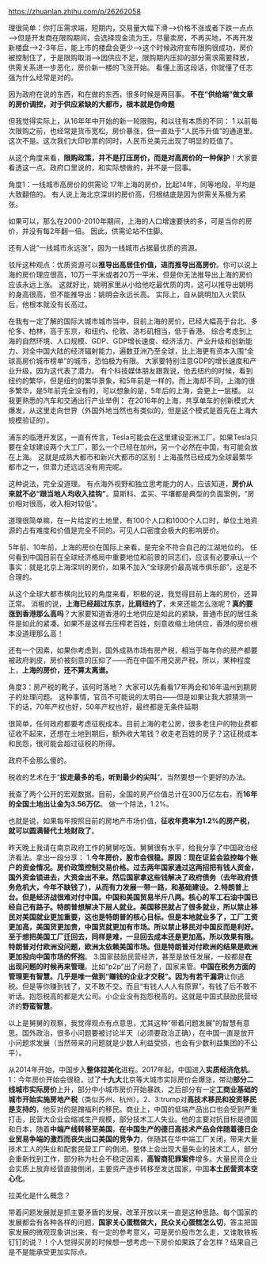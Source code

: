 
https://zhuanlan.zhihu.com/p/26262058

理很简单：你打压需求端，短期内，交易量大幅下滑——>价格不涨或者下跌一点点——>但是开发商在限购期间，会选择现金流为王，尽量卖房，不再买地，不再开发新楼盘——>2-3年后，能上市的楼盘会更少——>这个时候政府宣布限购很成功，房价被控制住了，于是限购取消——>因供应不足，限购期内压抑的部分需求需要释放，供需关系进一步恶化，房价新一楼的飞涨开始。
看懂上面这段话，你就懂了任志强为什么经常是对的。

因为政府在说的东西，和在做的东西，很多时候是两回事。
**不在“供给端”做文章的房价调控，对于供应紧缺的大都市，根本就是伪命题**


但我觉得实际上，从16年年中开始的新一轮限购，和以往有本质的不同：
1 以前每次限购之前，也经常是货币宽松，房价暴涨，但一直处于“人民币升值”的通道里。这次不是。这次我们大印钞票的同时，人民币兑美元出现了明显的贬值了。

从这个角度来看，**限购政策，并不是打压房价，而是对高房价的一种保护**！大家要看透这一点。政府口里说的，和实际想做的，并不是一回事。


角度1：一线城市高房价的供需论
17年上海的房价，比起14年，同等地段，平均是大致翻倍的。
有人说上海北京深圳的房价高，归根结底是因为供需关系极为紧张。

如果可以，那么在2000-2010年期间，上海的人口增速要快的多，可是当你的房价，并没有每2年翻一倍。
因此，供需论站不住脚。

还有人说“一线城市永远涨”，因为一线城市占据最优质的资源。

驳斥这种观点：优质资源可以**推导出高居住价值，进而推导出高房价**。你可以说上海的房价理应很高，10万一平米或者20万一平米，但是你无法推导出上海的房价应该永远上涨。
这就好比，姚明家里从小给他吃最优质的肉，这可以推导出姚明的身高很高，但不能推导出：姚明会永远长高。
实际上，自从姚明加入火箭队后，他根本就没有长高过。


在我有一定了解的国际大城市城市当中，目前上海的房价，已经大幅高于台北、多伦多、柏林，高于东京，和纽约、伦敦、洛杉矶相当，低于香港。
综合考虑到上海的自然环境、人口规模、GDP、GDP增长速度、经济活力、产业升级和创新能力、对全中国大陆的经济辐射能力，遍数亚洲乃至全球，比上海更有资本入围“全球高房价城市榜单”的城市，恐怕极为有限。
大家要特别注意GDP的增长速度和产业升级，因为这代表了潜力。
有个科技媒体朋友跟我说，他去纽约的时候，看到纽约的繁华，但是纽约的繁华景象，和5年前是一样的。而上海却不同，上海的很多繁华，是5年前完全没有的，可以想象的是，5年后的上海，会更上一层楼。
以我更熟悉的汽车和交通出行产业举例：
在2016年的上海，共享单车的创新模式大爆发，从这里走向世界（外国外地当然也有类似的，但是这个模式是首先在上海大规模验证的）。

浦东的临港开发区，一直有传言，Tesla可能会在这里建设亚洲工厂。如果Tesla只要在全球建设两个大工厂，那么一个已经在加州，另一个必然在中国，有可能会放在上海。
这就是成熟大都市和新兴大都市的区别！上海虽然已经成为全球最繁华都市之一，但潜力还远远没有用完呢。

这种说法，完全没道理。
有点海外视野和独立思考能力的人，应该知道，**房价从来就不必“跟当地人均收入挂钩”**。莫斯科、孟买、平壤都是典型的负面案例，“房价相对很高，收入相对较低”。

道理很简单嘛，在一片给定的土地里，有100个人口和1000个人口时，单位土地资源的占有难度和价值是完全不同的。可见人口密度会极大的影响房价。

5年前、10年前，上海的房价在国际上来看，是完全不符合自己的江湖地位的。
任何看到中国目前在全球经济格局中重要地位和前景的同志们，应该有必要承认一个事实：就是北京上海深圳的房价，如果不加入“全球房价最高城市俱乐部”，这是不合理的。

从这个全球大都市横向比较的角度来看，积极的说，我觉得目前上海的房价，还算正常。
消极的说，**上海已经超过东京，比肩纽约了**，未来还能怎么涨呢？**真的要涨到香港那么高吗**？大家要知道香港的土地供应是如此的紧缺，普通市民的居住条件是如此的紧凑。如果不是这样去压榨老百姓，刻意收缩土地供应，香港的房价根本没道理那么高！

还有一个因素，如果你考虑到，国外成熟市场有房产税，相当于每年你的房产都要被政府剥皮，房价被刻意的压抑了——而在中国不用交房产税，所以，某种程度上，**上海的房价，还不算太离谱。**

角度3：房产税的靴子，该何时落地？
大家可以先看看17年两会和16年温州到期房子的处理问题。
这种事情，官员不可能说的太明白——但是如果让我大胆猜测一下的话，70年产权也好，50年产权也好，最终都是无条件延期

很简单，任何政府都要考虑征税成本。目前上海的老公房，很多老住户的物业费都征收不起来，还想在土地到期后，额外收大笔钱？收走老百姓的房子？这征税成本和民怨，很可能会超过征税的所得。


政府不会那么傻的。

税收的艺术在于“**拔走最多的毛，听到最少的尖叫**”。当然要想一个更好的办法。


我查了两个公开的宏观数据。目前，全国的房产价值总计在300万亿左右，而**16年的全国土地出让金为3.56万亿**。
做一个除法，1.2%。


也就是说，如果每年按照目前的房地产市场价值，**征收年费率为1.2%的房产税，就可以圆满替代土地财政了**。


昨天晚上我请在南京政府工作的舅舅吃饭。舅舅很有水平，给我分享了中国政治经济看法。拿出一段分享：
1.**今年房价，股市会很稳。**原因：现在证监会监控每个账户的资金情况。房价政策控制交易价格。过去两年国家通过这两招把有钱人资金，国外资金锁进去，大资金出不来。然后国家拿这些钱解决了政府债务（去年政府债务危机大，今年不缺钱了），从而有力发展一带一路，和基础建设。
2.特朗普上台。但是经济战很难对付中国。中国和美国贸易半斤八两。**核心的军工石油中国已经自己有路子**。特朗普想解决下层人就业。美国移民就占了很多就业，所以禁止移民对美国就业更加重要，这也是特朗普的核心目标。但是本地就业多了，工厂工资更加高，美国货更加贵，中国货就更加有市场。所以禁止移民对中国反而是利好。至于想把美国工厂迁回去，同样是难，一旦回去成本还是更加高。所以效果有限。特朗普对付欧洲没问题，欧洲太依赖美国市场。但是**特朗普对付欧洲的结果是欧洲更加投向中国市场的怀抱**。
3.国家鼓励民营经济，甚至是放任发展，一般都是**在出现问题的时候再来管理**。比如“p2p”出了问题了，国家来管。**中国在税务方面的管理更有智慧。几乎是唯一做到“赚钱的企业才交税”。**因为有**若干漏洞**让你逃税。但是等你赚到钱了，又不敢不交。而且“有钱人人人有原罪”，有钱了后不敢不听话。抱怨税高的都是大公司。小企业没有抱怨税高的。这就是中国式鼓励民营经济的**野蛮智慧**。

以上是舅舅的观察，我觉得观点有点意思，尤其这种“带着问题发展”的智慧有意思。国外政治，很多小问题要被讨论半天（必须要政治正确），在中国一直是放开小问题求发展（当然带来的问题就是少数人利益受损，也会有少数利益集团的不公平）。



从2014年开始，中国步入**整体拉美化**进程。2017年起，中国进入**实质经济危机**。1：今年房价开始会很稳，过了**十九大**北京等大城市实际房价会爆涨，带动**部分二线城市实际房价**上升，部分中小城市房价开始暴跌，之后部分有一定**工商业基础的城市开始实施房地产税**（类似苏州、杭州）。2、3:trump对**高技术移民和投资移民是支持的**，他反对的是蹭福利的移民。商业上，中国的低端产品出口也会受到严重打击，民营大企业会缩减生产规模，部分技术工人失业。他的主要对抗目标是德国和日本，随着**中端产线转移至美国**，**在中国生产的德日高技术产品会伴随着德日企业贸易争端的激烈而丧失出口美国的竞争力**，伴随其在华中端工厂关闭，带来大量技术工人的失业和配套民营工厂的倒闭。整体上会出现大量失业的技术工人，部分会重新找到工作，部分称为社会不稳定因素，**高智商犯罪案件**增多。大量民资企业会实质上放弃经营直接倒闭，主要资产逐步转移至发达国家，中国**本土民营资本空心化**。

拉美化是什么概念？

带着问题发展就是抓主要矛盾的发展，改革开放以来一直是这种思路。每个国家的发展都会有各种各样的问题，**国家关心蛋糕做大，民众关心蛋糕怎么切**，答主把国家发展的微观现象讲出来，有一定的参考意义，可是房价股市怎么走，又谁敢铁板钉钉的说？！个人觉得买房的时候想一想考虑一下房价如果跌了会怎样？结果自己是不是能承受更加实际点。





